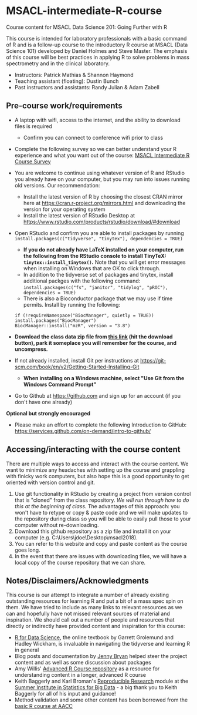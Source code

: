 # MSACL-intermediate-R-course
Course content for MSACL Data Science 201: Going Further with R

This course is intended for laboratory professionals with a basic command of R and is a follow-up course to the introductory R course at MSACL (Data Science 101) developed by Daniel Holmes and Steve Master. The emphasis of this course will be best practices in applying R to solve problems in mass spectrometry and in the clinical laboratory.

- Instructors: Patrick Mathias & Shannon Haymond
- Teaching assistant (floating): Dustin Bunch
- Past instructors and assistants: Randy Julian & Adam Zabell

## Pre-course work/requirements

- A laptop with wifi, access to the internet, and the ability to download files is required
  - Confirm you can connect to conference wifi prior to class
- Complete the following survey so we can better understand your R experience and what you want out of the course: [MSACL Intermediate R Course Survey](https://goo.gl/forms/0BdeU8YGtM5YBkPm1)
- You are welcome to continue using whatever version of R and RStudio you already have on your computer, but you may run into issues running old versions. Our recommendation:
  - Install the latest version of R by choosing the closest CRAN mirror here at https://cran.r-project.org/mirrors.html and downloading the version for your operating system
  - Install the latest version of RStudio Desktop at https://www.rstudio.com/products/rstudio/download/#download 
- Open RStudio and confirm you are able to install packages by running `install.packages(c("tidyverse", "tinytex"), dependencies = TRUE)`
  - **If you do not already have LaTeX installed on your computer, run the following from the RStudio console to install TinyTeX: `tinytex::install_tinytex()`.** Note that you will get error messages when installing on Windows that are OK to click through.
  - In addition to the tidyverse set of packages and tinytex, install additional packges with the following command: `install.packages(c("fs", "janitor", "tidylog", "pROC"), dependencies = TRUE)`
  - There is also a Bioconductor package that we may use if time permits. Install by running the following:
  ```
  if (!requireNamespace("BiocManager", quietly = TRUE))
  install.packages("BiocManager")
  BiocManager::install("mzR", version = "3.8")
  ```
  
- **Download the class data zip file from [this link](https://drive.google.com/file/d/1BHP-CXE-_WB4KKO1XtbEl4O3yvZOd5xI/view?usp=sharing) (hit the download button), park it someplace you will remember for the course, and uncompress.**
- If not already installed, install Git per instructions at https://git-scm.com/book/en/v2/Getting-Started-Installing-Git
  - **When installing on a Windows machine, select "Use Git from the Windows Command Prompt"**
- Go to Github at https://github.com and sign up for an account (if you don't have one already)

**Optional but strongly encouraged**
- Please make an effort to complete the following Introduction to GitHub: https://services.github.com/on-demand/intro-to-github/

## Accessing/interacting with the course content

There are multiple ways to access and interact with the course content. We want to minimize any headaches with setting up the course and grappling with finicky work computers, but also hope this is a good opportunity to get oriented with version control and git.
1. Use git functionality in RStudio by creating a project from version control that is "cloned" from the class repository. *We will run through how to do this at the beginning of class.* The advantages of this approach: you won't have to retype or copy & paste code and we will make updates to the repository during class so you will be able to easily pull those to your computer without re-downloading.
1. Download this github repository as a zip file and install it on your computer (e.g. C:\Users\jdoe\Desktop\msacl2018).
1. You can refer to this website and copy and paste content as the course goes long.
1. In the event that there are issues with downloading files, we will have a local copy of the course repository that we can share.

<!---
## Course content

- **Entire text**: [Data Science 201 Text in pdf format](coursework/src/course_text.pdf)
- [Accessing the course](accessing_the_course.Rmd)
- **Lesson 1**: [Adopting principles of reproducible research](01 - Principles of Reproducible Research.Rmd)
- **Lesson 2**: [Getting cozy with R Markdown](lesson2/lesson2.Rmd)
- **Lesson 3**: [Reading files - beyond the basics](lesson3/lesson3.Rmd)
- **Lesson 4**: [Data manipulation in the tidyverse](lesson4/lesson4.Rmd)
- **Lesson 5**: [Blending data sets](lesson5/lesson5.Rmd)
- **Lesson 6**: [Taking plotting to the next level](lesson6/lesson6.Rmd)
- **Lesson 7**: [Exploring data](lesson7/lesson7.Rmd)
- **Lesson 8**: [Predictions using linear regression](lesson8/lesson8.Rmd)
- **Lesson 9**: [Classifications using linear regression](lesson9/lesson9.Rmd)
- **Lesson 10**: [End-to-end - from file import to communication](lesson10/lesson10.Rmd)
--->

## Notes/Disclaimers/Acknowledgments

This course is our attempt to integrate a number of already existing outstanding resources for learning R and put a bit of a mass spec spin on them. We have tried to include as many links to relevant resources as we can and hopefully have not missed relevant sources of material and inspiration. We should call out a number of people and resources that directly or indirectly have provided content and inspiration for this course:

- [R for Data Science](http://r4ds.had.co.nz/index.html), the online textbook by Garrett Grolemund and Hadley Wickham, is invaluable in navigating the tidyverse and learning R in general
- Blog posts and documentation by [Jenny Bryan](https://github.com/jennybc) helped steer the project content and as well as some discussion about packages
- Amy Willis' [Advanced R Course repository](https://github.com/adw96/biostat561) as a resource for understanding content in a longer, advanced R course
- Keith Baggerly and Karl Broman's [Reproducible Research](https://github.com/kabagg/sisbid_2018_rr) module at the [Summer Institute in Statistics for Big Data](https://www.biostat.washington.edu/suminst/sisbid) - a big thank you to Keith Baggerly for all of his input and guidance!
- Method validation and some other content has been borrowed from the [basic R course at AACC](https://github.com/pcmathias/AACC-Introduction-to-R)
